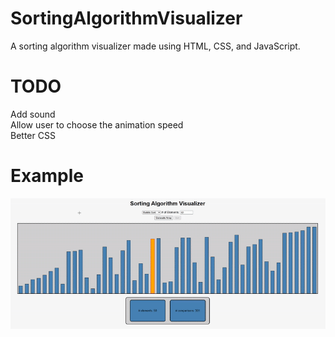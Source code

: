 # SortingAlgorithmVisualizer
A sorting algorithm visualizer made using HTML, CSS, and JavaScript.

# TODO
Add sound  
Allow user to choose the animation speed  
Better CSS

# Example
![Demo](demo.gif)
